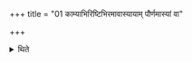 +++
title = "01 काम्याभिरिष्टिभिरमावास्यायाम् पौर्णमास्यां वा"

+++

<details><summary>थिते</summary>

काम्याभिरिष्टिभिरमावास्यायां पौर्णमास्यां वा यजेत १
</details>
